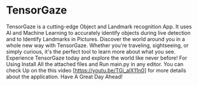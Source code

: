 # TensorGaze
TensorGaze is a cutting-edge Object and Landmark recognition App. It uses AI and Machine Learning to accurately identify objects during live detection and to Identify Landmarks in Pictures.
Discover the world around you in a whole new way with TensorGaze. Whether you're traveling, sightseeing, or simply curious, it's the perfect tool to learn more about what you see. Experience TensorGaze today and explore the world like never before! 
For Using Install All the attached files and Run main.py in any editor.
You can check Up on the this video [https://youtu.be/TGi_alX11n0] for more details about the application.
Have A Great Day Ahead!
